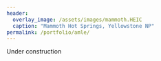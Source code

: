 ```yaml
---
header:
  overlay_image: /assets/images/mammoth.HEIC
  caption: "Mammoth Hot Springs, Yellowstone NP"
permalink: /portfolio/amle/
---
```

Under construction
